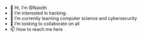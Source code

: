 - 👋 Hi, I’m @Naioth
- 👀 I’m interested in hacking.
- 🌱 I’m currently learning computer science and cybersecurity
- 💞️ I’m looking to collaborate on all
- 📫 How to reach me here

<!---
Naioth/Naioth is a ✨ special ✨ repository because its `README.md` (this file) appears on your GitHub profile.
You can click the Preview link to take a look at your changes.
--->
